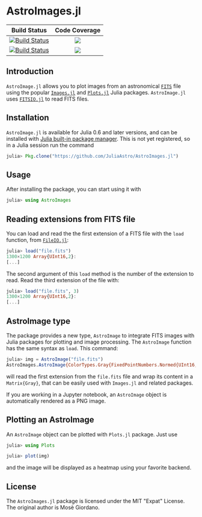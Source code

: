 # AstroImages.jl

| **Build Status**                          | **Code Coverage**               |
|:-----------------------------------------:|:-------------------------------:|
| [![Build Status][travis-img]][travis-url] | [![][coveral-img]][coveral-url] |
| [![Build Status][appvey-img]][appvey-url] | [![][codecov-img]][codecov-url] |

Introduction
------------

`AstroImage.jl` allows you to plot images from an
astronomical [`FITS`](https://en.wikipedia.org/wiki/FITS) file using the
popular [`Images.jl`](https://github.com/JuliaImages/Images.jl)
and [`Plots.jl`](https://github.com/JuliaPlots/Plots.jl) Julia packages.
`AstroImage.jl` uses [`FITSIO.jl`](https://github.com/JuliaAstro/FITSIO.jl) to
read FITS files.

Installation
------------

`AstroImage.jl` is available for Julia 0.6 and later versions, and can be
installed
with
[Julia built-in package manager](http://docs.julialang.org/en/stable/manual/packages/).
This is not yet registered, so in a Julia session run the command

```julia
julia> Pkg.clone("https://github.com/JuliaAstro/AstroImages.jl")
```

Usage
-----

After installing the package, you can start using it with

```julia
julia> using AstroImages
```

## Reading extensions from FITS file

You can load and read the the first extension of a FITS file with the `load`
function, from [`FileIO.jl`](https://github.com/JuliaIO/FileIO.jl):

```julia
julia> load("file.fits")
1300×1200 Array{UInt16,2}:
[...]
```

The second argument of this `load` method is the number of the extension to
read.  Read the third extension of the file with:

```julia
julia> load("file.fits", 3)
1300×1200 Array{UInt16,2}:
[...]
```

## AstroImage type

The package provides a new type, `AstroImage` to integrate FITS images with
Julia packages for plotting and image processing.  The `AstroImage` function has
the same syntax as `load`.  This command:

```julia
julia> img = AstroImage("file.fits")
AstroImages.AstroImage{ColorTypes.Gray{FixedPointNumbers.Normed{UInt16,16}}}(ColorTypes.Gray{FixedPointNumbers.Normed{UInt16,16}}[...]
```

will read the first extension from the `file.fits` file and wrap its content in
a `Matrix{Gray}`, that can be easily used with `Images.jl` and related packages.

If you are working in a Jupyter notebook, an `AstroImage` object is
automatically rendered as a PNG image.

## Plotting an AstroImage

An `AstroImage` object can be plotted with `Plots.jl` package.  Just use

```julia
julia> using Plots

julia> plot(img)
```

and the image will be displayed as a heatmap using your favorite backend.

License
-------

The `AstroImages.jl` package is licensed under the MIT "Expat" License.  The
original author is Mosè Giordano.

[travis-img]: https://travis-ci.org/JuliaAstro/AstroImages.jl.svg?branch=master
[travis-url]: https://travis-ci.org/JuliaAstro/AstroImages.jl

[appvey-img]: https://ci.appveyor.com/api/projects/status/7gaxwe0c8hjx3d1s?svg=true
[appvey-url]: https://ci.appveyor.com/project/giordano/astroimages-jl

[coveral-img]: https://coveralls.io/repos/JuliaAstro/AstroImages.jl/badge.svg?branch=master&service=github
[coveral-url]: https://coveralls.io/github/JuliaAstro/AstroImages.jl?branch=master

[codecov-img]: http://codecov.io/github/JuliaAstro/AstroImages.jl/coverage.svg?branch=master
[codecov-url]: http://codecov.io/github/JuliaAstro/AstroImages.jl?branch=master
